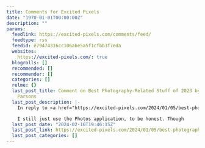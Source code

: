 ```yaml
---
title: Comments for Excited Pixels
date: "1970-01-01T00:00:00Z"
description: ""
params:
  feedlink: https://excited-pixels.com/comments/feed/
  feedtype: rss
  feedid: e79474316cc106abe5a5f1cfbb3f7eda
  websites:
    https://excited-pixels.com/: true
  blogrolls: []
  recommended: []
  recommender: []
  categories: []
  relme: {}
  last_post_title: Comment on Best Photography-Related Stuff of 2023 by Christopher
    Parsons
  last_post_description: |-
    In reply to <a href="https://excited-pixels.com/2024/01/05/best-photography-related-stuff-of-2023/comment-page-1/#comment-623">Chad</a>.

    I still just use the Photos application, to be honest. Though
  last_post_date: "2024-02-16T19:46:15Z"
  last_post_link: https://excited-pixels.com/2024/01/05/best-photography-related-stuff-of-2023/comment-page-1/#comment-625
  last_post_categories: []
---
```

